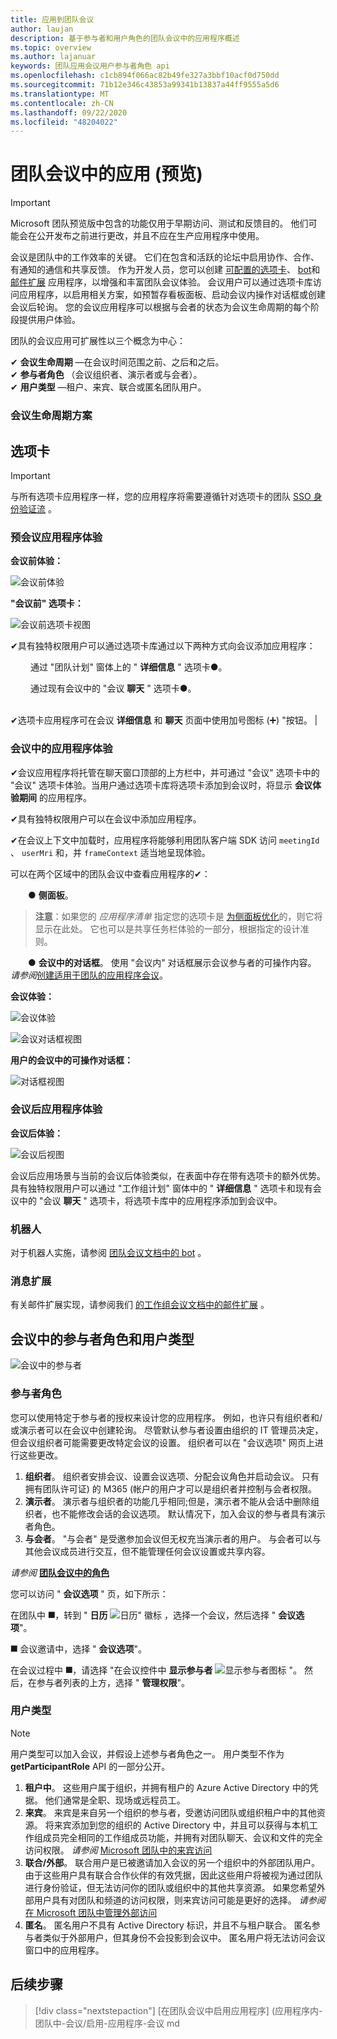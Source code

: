 ```yaml
---
title: 应用到团队会议
author: laujan
description: 基于参与者和用户角色的团队会议中的应用程序概述
ms.topic: overview
ms.author: lajanuar
keywords: 团队应用会议用户参与者角色 api
ms.openlocfilehash: c1cb894f066ac82b49fe327a3bbf10acf0d750dd
ms.sourcegitcommit: 71b12e346c43853a99341b13837a44ff9555a5d6
ms.translationtype: MT
ms.contentlocale: zh-CN
ms.lasthandoff: 09/22/2020
ms.locfileid: "48204022"
---
```

# <a name="apps-in-teams-meetings-preview"></a>团队会议中的应用 (预览) 

>[!IMPORTANT]
> Microsoft 团队预览版中包含的功能仅用于早期访问、测试和反馈目的。 他们可能会在公开发布之前进行更改，并且不应在生产应用程序中使用。

会议是团队中的工作效率的关键。 它们在包含和活跃的论坛中启用协作、合作、有通知的通信和共享反馈。 作为开发人员，您可以创建 [可配置的选项卡](../tabs/what-are-tabs.md#how-do-tabs-work)、 [bot](../bots/what-are-bots.md)和 [邮件扩展](../messaging-extensions/what-are-messaging-extensions.md) 应用程序，以增强和丰富团队会议体验。 会议用户可以通过选项卡库访问应用程序，以启用相关方案，如预暂存看板面板、启动会议内操作对话框或创建会议后轮询。 您的会议应用程序可以根据与会者的状态为会议生命周期的每个阶段提供用户体验。

团队的会议应用可扩展性以三个概念为中心：

✔ **会议生命周期** —在会议时间范围之前、之后和之后。  
✔ **参与者角色** （会议组织者、演示者或与会者）。  
✔ **用户类型** —租户、来宾、联合或匿名团队用户。

<!-- markdownlint-disable MD001 -->
### <a name="meeting-lifecycle-scenarios"></a>会议生命周期方案

## <a name="tabs"></a>选项卡

> [!IMPORTANT]
> 与所有选项卡应用程序一样，您的应用程序将需要遵循针对选项卡的团队 [SSO 身份验证流](../tabs/how-to/authentication/auth-aad-sso.md) 。

### <a name="pre-meeting-app-experience"></a>预会议应用程序体验

**会议前体验：**

![会议前体验](../assets/images/apps-in-meetings/PreMeeting.png)

**"会议前" 选项卡：**

![会议前选项卡视图](../assets/images/apps-in-meetings/PreMeetingTab.png)

✔具有独特权限用户可以通过选项卡库通过以下两种方式向会议添加应用程序：

&emsp;&emsp; 通过 "团队计划" 窗体上的 " **详细信息** " 选项卡&#9679;。

&emsp;&emsp; 通过现有会议中的 "会议 **聊天** " 选项卡&#9679;。</br> </br>

✔选项卡应用程序可在会议 **详细信息** 和 **聊天** 页面中使用加号图标 (➕) "按钮。 |

### <a name="in-meeting-app-experience"></a>会议中的应用程序体验

✔会议应用程序将托管在聊天窗口顶部的上方栏中，并可通过 "会议" 选项卡中的 "会议" 选项卡体验。当用户通过选项卡库将选项卡添加到会议时，将显示 **会议体验期间** 的应用程序。

✔具有独特权限用户可以在会议中添加应用程序。

✔在会议上下文中加载时，应用程序将能够利用团队客户端 SDK 访问 `meetingId` 、 `userMri` 和，并 `frameContext` 适当地呈现体验。

可以在两个区域中的团队会议中查看应用程序的✔：

&emsp;&emsp;&#9679; **侧面板**。 </br>
> **注意**：如果您的 _应用程序清单_ 指定您的选项卡是 [为侧面板优化](create-apps-for-teams-meetings.md#in-meeting)的，则它将显示在此处。 它也可以是共享任务栏体验的一部分，根据指定的设计准则。

&emsp;&emsp;&#9679; **会议中的对话框**。 使用 "会议内" 对话框展示会议参与者的可操作内容。 *请参阅*[创建适用于团队的应用程序会议](create-apps-for-teams-meetings.md)。

**会议体验：**

![会议体验](../assets/images/apps-in-meetings/in-meeting-experience.png)

![会议对话框视图](../assets/images/apps-in-meetings/in-meeting-dialog.png)

**用户的会议中的可操作对话框：**

![对话框视图](../assets/images/apps-in-meetings/in-meeting-dialog-view.png)

### <a name="post-meeting-app-experience"></a>会议后应用程序体验

**会议后体验：**

![会议后视图](../assets/images/apps-in-meetings/PostMeeting.png)

会议后应用场景与当前的会议后体验类似，在表面中存在带有选项卡的额外优势。 具有独特权限用户可以通过 "工作组计划" 窗体中的 " **详细信息** " 选项卡和现有会议中的 "会议 **聊天** " 选项卡，将选项卡库中的应用程序添加到会议中。

### <a name="bots"></a>机器人

对于机器人实施，请参阅 [团队会议文档中的 bot](../bots/how-to/create-a-bot-for-teams.md#bots-in-teams-meetings) 。

### <a name="messaging-extensions"></a>消息扩展

有关邮件扩展实现，请参阅我们 [的工作组会议文档中的邮件扩展](../messaging-extensions/how-to/create-messaging-extension.md#messaging-extensions-in-teams-meetings) 。

## <a name="participant-roles-and-user-types-in-a-meeting"></a>会议中的参与者角色和用户类型

![会议中的参与者](../assets/images/apps-in-meetings/participant-roles.png)

### <a name="participant-roles"></a>参与者角色

您可以使用特定于参与者的授权来设计您的应用程序。 例如，也许只有组织者和/或演示者可以在会议中创建轮询。 尽管默认参与者设置由组织的 IT 管理员决定，但会议组织者可能需要更改特定会议的设置。 组织者可以在 "会议选项" 网页上进行这些更改。

1. **组织者**。 组织者安排会议、设置会议选项、分配会议角色并启动会议。 只有拥有团队许可证) 的 M365 (帐户的用户才可以是组织者并控制与会者权限。
1. **演示者**。 演示者与组织者的功能几乎相同;但是，演示者不能从会话中删除组织者，也不能修改会话的会议选项。 默认情况下，加入会议的参与者具有演示者角色。
1. **与会者**。 "与会者" 是受邀参加会议但无权充当演示者的用户。 与会者可以与其他会议成员进行交互，但不能管理任何会议设置或共享内容。

_请参阅_ [**团队会议中的角色**](https://support.microsoft.com/office/roles-in-a-teams-meeting-c16fa7d0-1666-4dde-8686-0a0bfe16e019)

您可以访问 "  **会议选项** " 页，如下所示：

在团队中 &#11200;，转到 " **日历** ![ 日历" 徽标 ](../assets/images/apps-in-meetings/calendar-logo.png) ，选择一个会议，然后选择 " **会议选项**"。

&#11200; 会议邀请中，选择 " **会议选项**"。

在会议过程中 &#11200;，请选择 "在会议控件中 **显示参与者** ![ 显示参与者图标 ](../assets/images/apps-in-meetings/show-participants.png) "。 然后，在参与者列表的上方，选择 " **管理权限**"。

### <a name="user-types"></a>用户类型

> [!NOTE]
> 用户类型可以加入会议，并假设上述参与者角色之一。 用户类型不作为 **getParticipantRole** API 的一部分公开。

1. **租户中**。 这些用户属于组织，并拥有租户的 Azure Active Directory 中的凭据。 他们通常是全职、现场或远程员工。
1. **来宾**。 来宾是来自另一个组织的参与者，受邀访问团队或组织租户中的其他资源。 将来宾添加到您的组织的 Active Directory 中，并且可以获得与本机工作组成员完全相同的工作组成员功能，并拥有对团队聊天、会议和文件的完全访问权限。 _请参阅_ [Microsoft 团队中的来宾访问](/microsoftteams/guest-access)
1. **联合/外部**。 联合用户是已被邀请加入会议的另一个组织中的外部团队用户。 由于这些用户具有联合合作伙伴的有效凭据，因此这些用户将被视为通过团队进行身份验证，但无法访问你的团队或组织中的其他共享资源。 如果您希望外部用户具有对团队和频道的访问权限，则来宾访问可能是更好的选择。 _请参阅_[在 Microsoft 团队中管理外部访问](/microsoftteams/manage-external-access)
1. **匿名**。 匿名用户不具有 Active Directory 标识，并且不与租户联合。 匿名参与者类似于外部用户，但其身份不会投影到会议中。 匿名用户将无法访问会议窗口中的应用程序。

## <a name="next-steps"></a>后续步骤

> [!div class="nextstepaction"]
> [在团队会议中启用应用程序] (应用程序内-团队中-会议/启用-应用程序-会议 md
